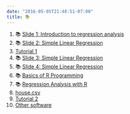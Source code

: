 ```yaml
---
date: "2016-05-05T21:48:51-07:00"
title: 📚
---
```





1.   📚 [Slide 1: Introduction to regression analysis](/regression/regression1.html) 
2.   📚 [Slide 2: Simple Linear Regression](/regression/regression2.html)
3. [Tutorial 1](/regression/tutorial_1.pdf)
4. 📚 [Slide 3: Simple Linear Regression](/regression/regression3.html)
5. 📚 [Slide 4: Simple Linear Regression](/regression/regression4.html)
6. 📚 [Basics of R Programming](/regression/regression5.html)
7. 📚 [Regression Analysis with R](/regression/SimpleLinearRegression2.html)
8. [house.csv](/regression/house.csv)
9. [Tutorial 2](/regression/tutorial2.pdf)
10. [Other software](/regression/othersoftware.html)